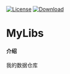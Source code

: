 [![License](https://img.shields.io/badge/license-Apache%202-green.svg)](https://www.apache.org/licenses/LICENSE-2.0)
[![Download](https://api.bintray.com/packages/bluesky/maven/util/images/download.svg) ](https://bintray.com/bluesky/maven/util/_latestVersion)

# MyLibs

#### 介绍
我的数据仓库